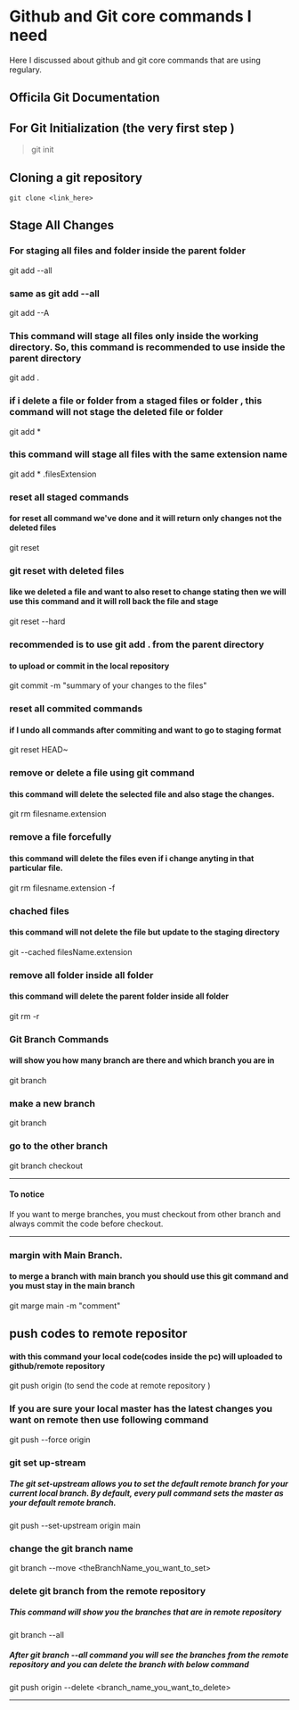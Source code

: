 # Github and Git core commands I need

Here I discussed about github and git core commands that are using regulary.

## Officila Git Documentation

## For Git Initialization (the very first step )

> git init

## Cloning a git repository

`git clone <link_here>`

## Stage All Changes

### For staging all files and folder inside the parent folder

git add --all

### same as git add --all

git add --A

### This command will stage all files only inside the working directory. So, this command is recommended to use inside the parent directory

git add .

### if i delete a file or folder from a staged files or folder , this command will not stage the deleted file or folder

git add \*

### this command will stage all files with the same extension name

git add \* .filesExtension

### reset all staged commands

#### for reset all command we've done and it will return only changes not the deleted files

git reset

### git reset with deleted files

#### like we deleted a file and want to also reset to change stating then we will use this command and it will roll back the file and stage

git reset --hard

### recommended is to use git add . from the parent directory

#### to upload or commit in the local repository

git commit -m "summary of your changes to the files"

### reset all commited commands

#### if I undo all commands after commiting and want to go to staging format

git reset HEAD~

### remove or delete a file using git command

#### this command will delete the selected file and also stage the changes.

git rm filesname.extension

### remove a file forcefully

#### this command will delete the files even if i change anyting in that particular file.

git rm filesname.extension -f

### chached files

#### this command will not delete the file but update to the staging directory

git --cached filesName.extension

### remove all folder inside all folder

#### this command will delete the parent folder inside all folder

git rm -r <foldersName>

### Git Branch Commands

#### will show you how many branch are there and which branch you are in

git branch

### make a new branch

git branch <brnachName>

### go to the other branch

git branch checkout <brnachName>

---

#### To notice

If you want to merge branches, you must checkout from other branch and always commit the code before checkout.

---

### margin with Main Branch.

#### to merge a branch with main branch you should use this git command and you must stay in the main branch

git marge main -m "comment"

## push codes to remote repositor

#### with this command your local code(codes inside the pc) will uploaded to github/remote repository

git push origin <brnachName> (to send the code at remote repository )

### If you are sure your local master has the latest changes you want on remote then use following command

git push --force origin <brnachName>

### git set up-stream

##### The git set-upstream allows you to set the default remote branch for your current local branch. By default, every pull command sets the master as your default remote branch.

git push --set-upstream origin main

### change the git branch name

git branch --move <currentBranchName> <theBranchName_you_want_to_set>

### delete git branch from the remote repository

##### This command will show you the branches that are in remote repository

git branch --all

##### After git branch --all command you will see the branches from the remote repository and you can delete the branch with below command

git push origin --delete <branch_name_you_want_to_delete>

---

